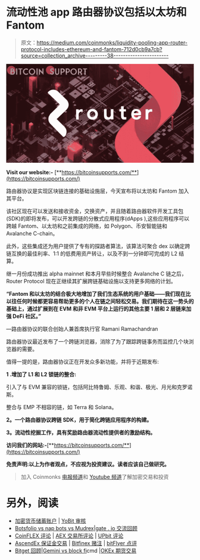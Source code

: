 # 流动性池 app 路由器协议包括以太坊和 Fantom

> 原文：<https://medium.com/coinmonks/liquidity-pooling-app-router-protocol-includes-ethereum-and-fantom-712d0cb9a7cb?source=collection_archive---------38----------------------->

![](img/347190bd750e42354804ce85514ea04a.png)

**Visit our website:-** [**https://bitcoinsupports.com/**](https://bitcoinsupports.com/)

路由器协议是实现区块链连接的基础设施层，今天宣布将以太坊和 Fantom 加入其平台。

该社区现在可以发送和接收资金，交换资产，并且随着路由器软件开发工具包(SDK)的即将发布，可以开发跨链的分散式应用程序(dApps ),这些应用程序可以跨越 Fantom、以太坊和之前集成的网络，如 Polygon、币安智能链和 Avalanche C-chain。

此外，这些集成还为用户提供了专有的探路者算法，该算法可聚合 dex 以确定跨链互换的最佳利率、1:1 的低费用资产转让，以及不到一分钟即可完成的 L2 结算。

继一月份成功推出 alpha mainnet 和本月早些时候整合 Avalanche C 链之后，Router Protocol 现在正继续其扩展跨链基础设施以支持更多网络的计划。

**“Fantom 和以太坊的结合极大地增加了我们生态系统的用户基础——我们现在比以往任何时候都更容易帮助更多的个人在链之间轻松交易。我们期待在这一势头的基础上，通过扩展到在 EVM 和非 EVM 平台上运行的其他主要 1 层和 2 层链来加强 DeFi 社区。”**

—路由器协议的联合创始人兼首席执行官 Ramani Ramachandran

路由器协议最近发布了一个跨链浏览器，消除了为了跟踪跨链事务而监控几个块浏览器的需要。

值得一提的是，路由器协议正在开发众多新功能，并将于近期发布:

**1 .增加了 L1 和 L2 锁链的整合:**

引入了与 EVM 兼容的锁链，包括阿比特鲁姆、乐观、和谐、极光、月光和克罗诺斯。

整合与 EMP 不相容的链，如 Terra 和 Solana。

**2。一个路由器协议跨链 SDK，用于简化跨链应用程序的构建。**

**3。流动性挖掘工作，具有奖励路由器流动性提供者的激励结构。**

**访问我们的网站:-**[**https://bitcoinsupports.com/**](https://bitcoinsupports.com/)

**免责声明:以上为作者观点，不应视为投资建议。读者应该自己做研究。**

> 加入 Coinmonks [电报频道](https://t.me/coincodecap)和 [Youtube 频道](https://www.youtube.com/c/coinmonks/videos)了解加密交易和投资

# 另外，阅读

*   [加密货币储蓄账户](/coinmonks/cryptocurrency-savings-accounts-be3bc0feffbf) | [YoBit 审核](/coinmonks/yobit-review-175464162c62)
*   [Botsfolio vs nap bots vs Mudrex](/coinmonks/botsfolio-vs-napbots-vs-mudrex-c81344970c02)|[gate . io 交流回顾](/coinmonks/gate-io-exchange-review-61bf87b7078f)
*   [CoinFLEX 评论](https://coincodecap.com/coinflex-review) | [AEX 交易所评论](https://coincodecap.com/aex-exchange-review) | [UPbit 评论](https://coincodecap.com/upbit-review)
*   [AscendEx 保证金交易](https://coincodecap.com/ascendex-margin-trading) | [Bitfinex 赌注](https://coincodecap.com/bitfinex-staking) | [bitFlyer 点评](https://coincodecap.com/bitflyer-review)
*   [Bitget 回顾](https://coincodecap.com/bitget-review)|[Gemini vs block fi](https://coincodecap.com/gemini-vs-blockfi)cmd |[OKEx 期货交易](https://coincodecap.com/okex-futures-trading)